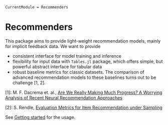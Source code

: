 ```@meta
CurrentModule = Recommenders
```
# Recommenders

This package aims to provide light-weight recommendation models, mainly for implicit feedback data. We want to provide
- consistent interface for model training and inference
- flexibility for input data with `Tables.jl` package, which offers simple, but powerful abstract interface for tabular data
- robust baseline metrics for classic datasets. The comparison of advanced recommendation models to these baselines turns out to be challenge [1, 2].


[1]: M. F. Dacrema et. al., [Are We Really Making Much Progress? A Worrying Analysis of Recent Neural Recommendation Approaches](10.1145/3298689.3347058)

[2]: S. Rendle, [Evaluation Metrics for Item Recommendation under Sampling](http://arxiv.org/abs/1912.02263)

See [Getting started](@ref) for the usage.

